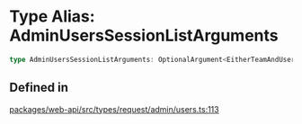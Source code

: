 # Type Alias: AdminUsersSessionListArguments

```ts
type AdminUsersSessionListArguments: OptionalArgument<EitherTeamAndUserIDOrNeither & TokenOverridable & CursorPaginationEnabled>;
```

## Defined in

[packages/web-api/src/types/request/admin/users.ts:113](https://github.com/slackapi/node-slack-sdk/blob/main/packages/web-api/src/types/request/admin/users.ts#L113)
